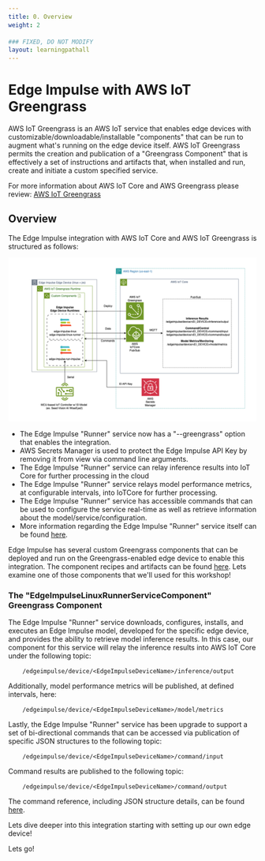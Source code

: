 ```yaml
---
title: 0. Overview
weight: 2

### FIXED, DO NOT MODIFY
layout: learningpathall
---
```


# Edge Impulse with AWS IoT Greengrass

AWS IoT Greengrass is an AWS IoT service that enables edge devices with customizable/downloadable/installable "components" that can be run to augment what's running on the edge device itself.  AWS IoT Greengrass permits the creation and publication of a "Greengrass Component" that is effectively a set of instructions and artifacts that, when installed and run, create and initiate a custom specified service. 

For more information about AWS IoT Core and AWS Greengrass please review: [AWS IoT Greengrass](https://docs.aws.amazon.com/greengrass/v2/developerguide/what-is-iot-greengrass.html)

## Overview

The Edge Impulse integration with AWS IoT Core and AWS IoT Greengrass is structured as follows:

![Architecture](images/Architecture.png)

* The Edge Impulse "Runner" service now has a "--greengrass" option that enables the integration. 
* AWS Secrets Manager is used to protect the Edge Impulse API Key by removing it from view via command line arguments.
* The Edge Impulse "Runner" service can relay inference results into IoT Core for further processing in the cloud
* The Edge Impulse "Runner" service relays model performance metrics, at configurable intervals, into IoTCore for further processing.
* The Edge Impulse "Runner" service has accessible commands that can be used to configure the service real-time as well as retrieve information about the model/service/configuration.
* More information regarding the Edge Impulse "Runner" service itself can be found [here](https://docs.edgeimpulse.com/docs/tools/edge-impulse-for-linux/linux-node-js-sdk).

Edge Impulse has several custom Greengrass components that can be deployed and run on the Greengrass-enabled edge device to enable this integration. The component recipes and artifacts can be found [here](https://github.com/edgeimpulse/aws-greengrass-components). Lets examine one of those components that we'll used for this workshop!

### The "EdgeImpulseLinuxRunnerServiceComponent" Greengrass Component

The Edge Impulse "Runner" service downloads, configures, installs, and executes an Edge Impulse model, developed for the specific edge device, and provides the ability to retrieve model inference results.  In this case, our component for this service will relay the inference results into AWS IoT Core under the following topic:

		/edgeimpulse/device/<EdgeImpulseDeviceName>/inference/output
		
Additionally, model performance metrics will be published, at defined intervals, here:

		/edgeimpulse/device/<EdgeImpulseDeviceName>/model/metrics
		
Lastly, the Edge Impulse "Runner" service has been upgrade to support a set of bi-directional commands that can be accessed via publication of specific JSON structures to the following topic:

		/edgeimpulse/device/<EdgeImpulseDeviceName>/command/input
		
Command results are published to the following topic:

		/edgeimpulse/device/<EdgeImpulseDeviceName>/command/output

The command reference, including JSON structure details, can be found [here](https://docs.edgeimpulse.com/docs/integrations/aws-greengrass#commands-january-2025-integration-enhancements).

Lets dive deeper into this integration starting with setting up our own edge device!  

Lets go!

